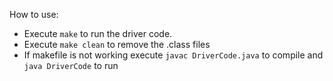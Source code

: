 How to use:
- Execute `make` to run the driver code.
- Execute `make clean` to remove the .class files
- If makefile is not working execute `javac DriverCode.java` to compile and `java DriverCode` to run
